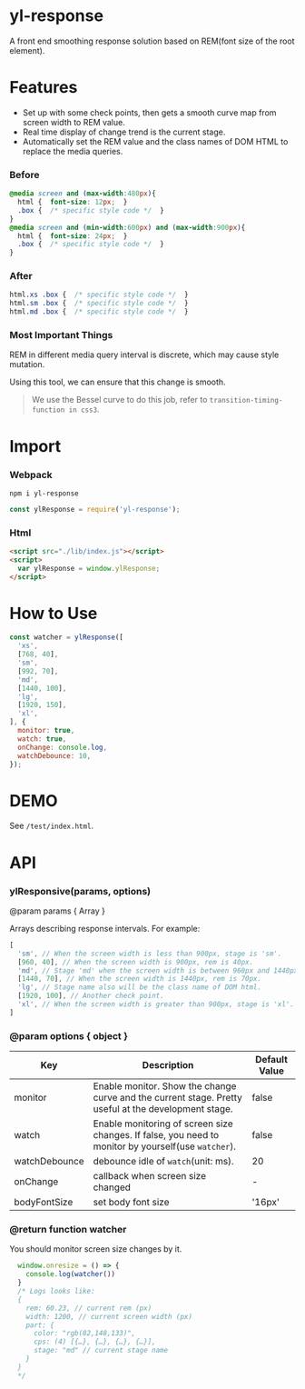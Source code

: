 # yl-response

A front end smoothing response solution based on REM(font size of the root element).

# Features

- Set up  with some check points, then gets a smooth curve map from screen width to REM value.
- Real time display of change trend is the current stage.
- Automatically set the REM value and the class names of DOM HTML to replace the media queries.

### Before
```css
@media screen and (max-width:480px){
  html {  font-size: 12px;  }
  .box {  /* specific style code */  }
}
@media screen and (min-width:600px) and (max-width:900px){
  html {  font-size: 24px;  }
  .box {  /* specific style code */  }
}
```

### After
```css
html.xs .box {  /* specific style code */  }
html.sm .box {  /* specific style code */  }
html.md .box {  /* specific style code */  }
```

### Most Important Things

REM in different media query interval is discrete, which may cause style mutation.

Using this tool, we can ensure that this change is smooth.

> We use the Bessel curve to do this job, refer to `transition-timing-function in css3`.

# Import

### Webpack
`npm i yl-response`
```javascript
const ylResponse = require('yl-response');
```
### Html
```html
<script src="./lib/index.js"></script>
<script>
  var ylResponse = window.ylResponse;
</script>
```

# How to Use

```javascript
const watcher = ylResponse([
  'xs',
  [768, 40],
  'sm',
  [992, 70],
  'md',
  [1440, 100],
  'lg',
  [1920, 150],
  'xl',
], {
  monitor: true,
  watch: true,
  onChange: console.log,
  watchDebounce: 10,
});
```

# DEMO

See `/test/index.html`.

# API

### ylResponsive(params, options)

@param params { Array }

Arrays describing response intervals.
For example:
```javascript
[
  'sm', // When the screen width is less than 900px, stage is 'sm'.
  [960, 40], // When the screen width is 900px, rem is 40px.
  'md', // Stage 'md' when the screen width is between 960px and 1440px.
  [1440, 70], // When the screen width is 1440px, rem is 70px.
  'lg', // Stage name also will be the class name of DOM html.
  [1920, 100], // Another check point.
  'xl', // When the screen width is greater than 900px, stage is 'xl'.
]
```

### @param options { object }

|   Key   |   Description   |   Default Value   |
| ---- | ---- | ---- |
|   monitor   |   Enable monitor. Show the change curve and the current stage. Pretty useful at the development stage. |   false   |
|   watch   |   Enable monitoring of screen size changes. If false, you need to monitor by yourself(use `watcher`).   |   false   |
|   watchDebounce   |   debounce idle of `watch`(unit: ms).   |   20   |
|   onChange   |   callback when screen size changed   |   -   |
|   bodyFontSize   |   set body font size   |   '16px'   |

### @return function watcher

You should monitor screen size changes by it.

```javascript
  window.onresize = () => {
    console.log(watcher())
  }
  /* Logs looks like:
  {
    rem: 60.23, // current rem (px)
    width: 1200, // current screen width (px)
    part: {
      color: "rgb(82,148,133)",
      cps: (4) [{…}, {…}, {…}, {…}],
      stage: "md" // current stage name
    }
  }
  */
```
